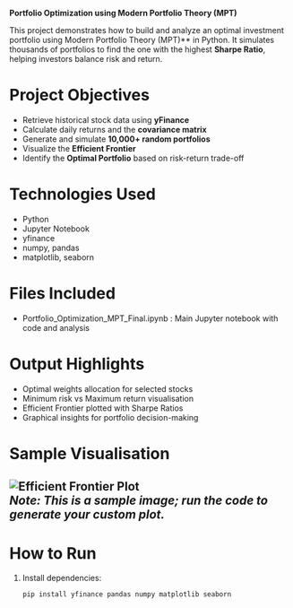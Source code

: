 **Portfolio Optimization using Modern Portfolio Theory (MPT)**

This project demonstrates how to build and analyze an optimal investment portfolio using  Modern Portfolio Theory (MPT)** in Python. It simulates thousands of portfolios to find the one with the highest **Sharpe Ratio**, helping investors balance risk and return.

# Project Objectives

- Retrieve historical stock data using **yFinance**
- Calculate daily returns and the **covariance matrix**
- Generate and simulate **10,000+ random portfolios**
- Visualize the **Efficient Frontier**
- Identify the **Optimal Portfolio** based on risk-return trade-off

# Technologies Used

- Python
- Jupyter Notebook
- yfinance
- numpy, pandas
- matplotlib, seaborn

# Files Included

- Portfolio_Optimization_MPT_Final.ipynb : Main Jupyter notebook with code and analysis

# Output Highlights

-  Optimal weights allocation for selected stocks
-  Minimum risk vs  Maximum return visualisation
-  Efficient Frontier plotted with Sharpe Ratios
- Graphical insights for portfolio decision-making

# Sample Visualisation

![Efficient Frontier Plot](https://upload.wikimedia.org/wikipedia/commons/9/92/Efficient_frontier.png)  
*Note: This is a sample image; run the code to generate your custom plot.*
---

# How to Run

1. Install dependencies:
   ```bash
   pip install yfinance pandas numpy matplotlib seaborn
